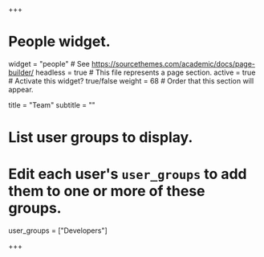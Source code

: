 +++
# People widget.
widget = "people"  # See https://sourcethemes.com/academic/docs/page-builder/
headless = true  # This file represents a page section.
active = true  # Activate this widget? true/false
weight = 68  # Order that this section will appear.

title = "Team"
subtitle = ""

# List user groups to display.
#   Edit each user's `user_groups` to add them to one or more of these groups.
user_groups = ["Developers"]

+++
